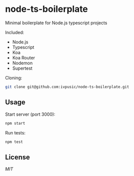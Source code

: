 # node-ts-boilerplate

Minimal boilerplate for Node.js typescript projects

Included:

- Node.js
- Typescript
- Koa
- Koa Router
- Nodemon
- Supertest

Cloning:

```bash
git clone git@github.com:ivpusic/node-ts-boilerplate.git
```

## Usage

Start server (port 3000):

```bash
npm start
```

Run tests:

```bash
npm test
```

## License
*MIT*
